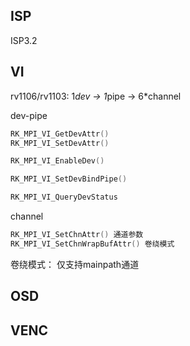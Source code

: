 

## ISP
ISP3.2

## VI
rv1106/rv1103:
1*dev -> 1*pipe -> 6*channel

dev-pipe
```c
RK_MPI_VI_GetDevAttr()
RK_MPI_VI_SetDevAttr()

RK_MPI_VI_EnableDev()

RK_MPI_VI_SetDevBindPipe()

RK_MPI_VI_QueryDevStatus
```

channel
```c
RK_MPI_VI_SetChnAttr() 通道参数
RK_MPI_VI_SetChnWrapBufAttr() 卷绕模式


```

卷绕模式：
仅支持mainpath通道

## OSD

## VENC